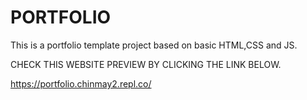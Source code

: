 # PORTFOLIO
This is a portfolio template project based on basic HTML,CSS and JS.

CHECK THIS WEBSITE PREVIEW BY CLICKING THE LINK BELOW.

https://portfolio.chinmay2.repl.co/
